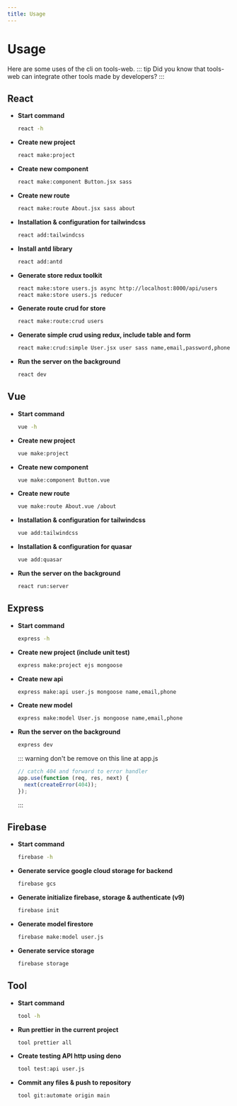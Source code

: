 ```yaml
---
title: Usage
---
```


# Usage

Here are some uses of the cli on tools-web.
::: tip
Did you know that tools-web can integrate other tools made by developers?
:::

## React

- **Start command**
  ```bash
  react -h
  ```
- **Create new project**
  ```bash
  react make:project
  ```
- **Create new component**
  ```bash
  react make:component Button.jsx sass
  ```
- **Create new route**
  ```bash
  react make:route About.jsx sass about
  ```
- **Installation & configuration for tailwindcss**
  ```bash
  react add:tailwindcss
  ```
- **Install antd library**
  ```bash
  react add:antd
  ```
- **Generate store redux toolkit**
  ```bash
  react make:store users.js async http://localhost:8000/api/users
  react make:store users.js reducer
  ```
- **Generate route crud for store**
  ```bash
  react make:route:crud users
  ```
- **Generate simple crud using redux, include table and form**
  ```bash
  react make:crud:simple User.jsx user sass name,email,password,phone,place,company text,email,password,number,text,text name,email,company,place
  ```
- **Run the server on the background**
  ```bash
  react dev
  ```

## Vue

- **Start command**
  ```bash
  vue -h
  ```
- **Create new project**
  ```bash
  vue make:project
  ```
- **Create new component**
  ```bash
  vue make:component Button.vue
  ```
- **Create new route**
  ```bash
  vue make:route About.vue /about
  ```
- **Installation & configuration for tailwindcss**
  ```bash
  vue add:tailwindcss
  ```
- **Installation & configuration for quasar**
  ```bash
  vue add:quasar
  ```
- **Run the server on the background**
  ```bash
  react run:server
  ```

## Express

- **Start command**
  ```bash
  express -h
  ```
- **Create new project (include unit test)**
  ```bash
  express make:project ejs mongoose
  ```
- **Create new api**
  ```bash
  express make:api user.js mongoose name,email,phone
  ```
- **Create new model**
  ```bash
  express make:model User.js mongoose name,email,phone
  ```
- **Run the server on the background**
  ```bash
  express dev
  ```
  ::: warning
  don't be remove on this line at app.js

  ```javascript {1}
  // catch 404 and forward to error handler
  app.use(function (req, res, next) {
    next(createError(404));
  });
  ```

  :::

## Firebase

- **Start command**
  ```bash
  firebase -h
  ```
- **Generate service google cloud storage for backend**
  ```bash
  firebase gcs
  ```
- **Generate initialize firebase, storage & authenticate (v9)**
  ```bash
  firebase init
  ```
- **Generate model firestore**
  ```bash
  firebase make:model user.js
  ```
- **Generate service storage**
  ```bash
  firebase storage
  ```

## Tool

- **Start command**
  ```bash
  tool -h
  ```
- **Run prettier in the current project**
  ```bash
  tool prettier all
  ```
- **Create testing API http using deno**
  ```bash
  tool test:api user.js
  ```
- **Commit any files & push to repository**
  ```bash
  tool git:automate origin main
  ```